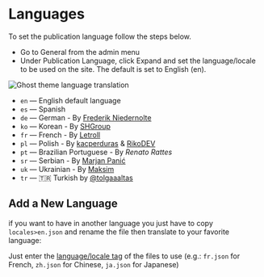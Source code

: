 # Languages

To set the publication language follow the steps below.

- Go to General from the admin menu
- Under Publication Language, click Expand and set the language/locale to be used on the site. The default is set to English (en).

![Ghost theme language translation](https://user-images.githubusercontent.com/10253167/104945029-12c01500-5986-11eb-8c50-8902d11a7c2b.jpg)

- `en` — English default language
- `es` — Spanish
- `de` — German - By [Frederik Niedernolte](https://github.com/MaluNoPeleke)
- `ko` — Korean - By [SHGroup](https://github.com/sunghun7511)
- `fr` — French - By [Letroll](https://github.com/letroll)
- `pl` — Polish - By [kacperduras](https://github.com/kacperduras) & [RikoDEV](https://github.com/RikoDEV)
- `pt` — Brazilian Portuguese - By *Renato Rattes*
- `sr` — Serbian - By [Marjan Panić](https://github.com/neoartdoo)
- `uk` — Ukrainian - By [Maksim](https://github.com/partizan007)
- `tr` — :tr: Turkish by [@tolgaaaltas](https://github.com/tolgaaaltas)

## Add a New Language

if you want to have in another language you just have to copy `locales>en.json` and rename the file then translate to your favorite language:

Just enter the [language/locale tag](https://www.w3schools.com/tags/ref_language_codes.asp) of the files to use (e.g.: `fr.json` for French, `zh.json` for Chinese, `ja.json` for Japanese)
